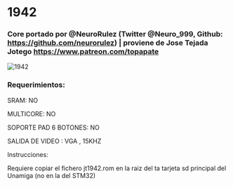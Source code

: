 # 1942

### Core portado por @NeuroRulez (Twitter @Neuro_999, Github: https://github.com/neurorulez) | proviene de Jose Tejada Jotego https://www.patreon.com/topapate

![1942](https://user-images.githubusercontent.com/31018768/71418274-0164e600-266a-11ea-89dd-e3a148b3f355.jpg)

### Requerimientos:

SRAM: NO

MULTICORE: NO

SOPORTE PAD 6 BOTONES: NO

SALIDA DE VIDEO : VGA , 15KHZ

Instrucciones:

Requiere copiar el fichero jt1942.rom en la raiz del ta tarjeta sd principal del Unamiga (no en la del STM32)
